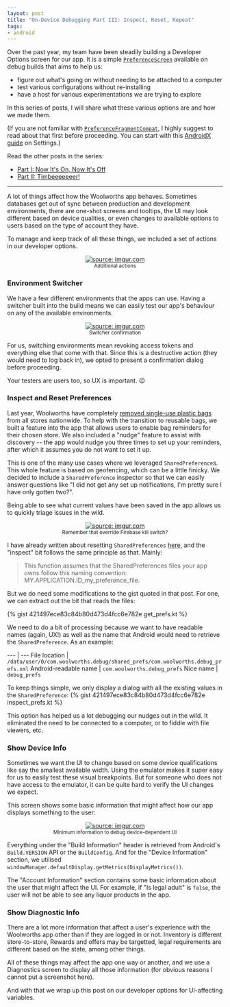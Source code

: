 ```yaml
---
layout: post
title: "On-Device Debugging Part III: Inspect, Reset, Repeat"
tags:
- android
---
```

Over the past year, my team have been steadily building a Developer Options screen for our app. It is a simple [`PreferenceScreen`](https://developer.android.com/reference/androidx/preference/PreferenceScreen.html) available on debug builds that aims to help us:
- figure out what's going on without needing to be attached to a computer
- test various configurations without re-installing
- have a host for various experimentations we are trying to explore

In this series of posts, I will share what these various options are and how we made them.

(If you are not familiar with [`PreferenceFragmentCompat`](https://developer.android.com/reference/kotlin/androidx/preference/PreferenceFragmentCompat.html), I highly suggest to read about that first before proceeding. You can start with this [AndroidX guide](https://developer.android.com/guide/topics/ui/settings.html) on Settings.)

Read the other posts in the series:
- [Part I: Now It's On, Now It's Off](https://zarah.dev/2019/06/22/debug-options-toggles.html)
- [Part II: Timbeeeeeeer!](https://zarah.dev/2019/06/24/debug-options-timber.html)

---

A lot of things affect how the Woolworths app behaves. Sometimes databases get out of sync between production and development environments, there are one-shot screens and tooltips, the UI may look different based on device qualities, or even changes to available options to users based on the type of account they have.

To manage and keep track of all these things, we included a set of actions in our developer options.

<center>
    <a href="https://imgur.com/hyYqCEf"><img src="https://i.imgur.com/hyYqCEf.png" title="source: imgur.com" /></a><br/>
<small>Additional actions</small></center>

### Environment Switcher

We have a few different environments that the apps can use. Having a switcher built into the build means we can easily test our app's behaviour on any of the available environments.

<center>
    <a href="https://imgur.com/HvK6quk"><img src="https://i.imgur.com/HvK6quk.png" title="source: imgur.com" /></a><br/>
<small>Switcher confirmation</small>
</center>

For us, switching environments mean revoking access tokens and everything else that come with that. Since this is a destructive action (they would need to log back in), we opted to present a confirmation dialog before proceeding.

Your testers are users too, so UX is important. :wink:

### Inspect and Reset Preferences

Last year, Woolworths have completely [removed single-use plastic bags](https://www.woolworthsgroup.com.au/page/media/Latest_News/single-use-plastic-shopping-bags-gone-for-good-at-woolworths) from all stores nationwide. To help with the transition to reusable bags, we built a feature into the app that allows users to enable bag reminders for their chosen store. We also included a "nudge" feature to assist with discovery -- the app would nudge you three times to set up your reminders, after which it assumes you do not want to set it up.

This is one of the many use cases where we leveraged `SharedPreference`s. This whole feature is based on geofencing, which can be a little finicky. We decided to include a `SharedPreference` inspector so that we can easily answer questions like "I did not get any set up notifications, I'm pretty sure I have only gotten two?".

Being able to see what current values have been saved in the app allows us to quickly triage issues in the wild.

<center>
<a href="https://imgur.com/pnanigt"><img src="https://i.imgur.com/pnanigt.png" title="source: imgur.com" /></a><br/>
<small>Remember that override Firebase kill switch?</small>
</center>

I have already written about resetting `SharedPreferences` [here](https://zarah.dev/2018/11/16/reset-prefs.html), and the "inspect" bit follows the same principle as that. Mainly:
> This function assumes that the SharedPreferences files your app owns follow this naming convention: MY.APPLICATION.ID_my_preference_file.

But we do need some modifications to the gist quoted in that post. For one, we can extract out the bit that reads the files:

{% gist 421497ece83c84b80d473d4fcc6e782e get_prefs.kt %}

We need to do a bit of processing because we want to have readable names (again, UX!) as well as the name that Android would need to retrieve the `SharedPreference`. As an example:

--- | ---
File location | `/data/user/0/com.woolworths.debug/shared_prefs/com.woolworths.debug_prefs.xml`
Android-readable name | `com.woolworths.debug_prefs`
Nice name | `debug_prefs`

To keep things simple, we only display a dialog with all the existing values in the `SharedPreference`:
{% gist 421497ece83c84b80d473d4fcc6e782e inspect_prefs.kt %}

This option has helped us a lot debugging our nudges out in the wild. It eliminated the need to be connected to a computer, or to fiddle with file viewers, etc.

### Show Device Info

Sometimes we want the UI to change based on some device qualifications like say the smallest available width. Using the emulator makes it super easy for us to easily test these visual breakpoints. But for someone who does not have access to the emulator, it can be quite hard to verify the UI changes we expect.

This screen shows some basic information that might affect how our app displays something to the user:

<center>
    <a href="https://imgur.com/Qz5kEDi"><img src="https://i.imgur.com/Qz5kEDi.png" title="source: imgur.com" /></a><br/>
<small>Minimum information to debug device-dependent UI</small>
</center>

Everything under the "Build Information" header is retrieved from Android's `Build.VERSION` API or the `BuildConfig`. And for the "Device Information" section, we utilised `windowManager.defaultDisplay.getMetrics(DisplayMetrics())`.

The "Account Information" section contains some basic information about the user that might affect the UI. For example, if "Is legal adult" is `false`, the user will not be able to see any liquor products in the app.

### Show Diagnostic Info

There are a lot more information that affect a user's experience with the Woolworths app other than if they are logged in or not. Inventory is different store-to-store, Rewards and offers may be targetted, legal requirements are different based on the state, among other things.

All of these things may affect the app one way or another, and we use a Diagnostics screen to display all those information (for obvious reasons I cannot put a screenshot here).


And with that we wrap up this post on our developer options for UI-affecting variables. 
